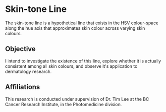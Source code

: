 # Skin-tone Line
The skin-tone line is a hypothetical line that exists in the HSV colour-space along the hue axis that approximates skin colour across varying skin colours.

## Objective
I intend to investigate the existence of this line, explore whether it is actually consistent among all skin colours, and observe it's application to dermatology research.

## Affiliations
This research is conducted under supervision of Dr. Tim Lee at the BC Cancer Research Institute, in the Photomedicine division. 
